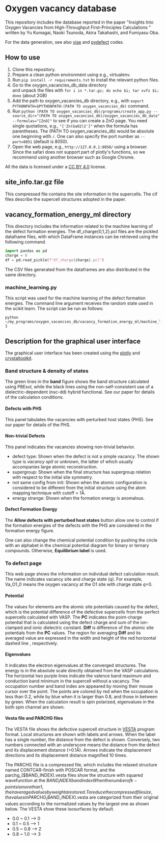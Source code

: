 # Oxygen vacancy database  
This repository includes the database reported in the paper
"Insights Into Oxygen Vacancies from High-Throughput First-Principles Calculations
" written by Yu Kumagai, Naoki Tsunoda, Akira Takahashi, and Fumiyasu Oba.

For the data generation, see also [vise](https://github.com/kumagai-group/vise) 
and [pydefect](https://github.com/kumagai-group/pydefect) codes.

## How to use  
1. Clone this repository.
2. Prepare a clean python environment using e.g., virtualenv.
3. Run `pip install -r requirements.txt` to install the relevant python files.
4. Go to the oxygen_vacancies_db_data directory  
   and unpack the files with `for i in *.tar.gz; do echo $i; tar xvfz $i; done` 
   (about 2GB)
5. Add the path to oxygen_vacancies_db directory, e.g., with `export PYTHONPATH=$PYTHONPATH:(PATH TO oxygen_vacancies_db)` command.
6. Run `python (PATH TO oxygen_vacancies_db)/programs/create_app.py --source_dir="(PATH TO oxygen_vacancies_db)/oxygen_vacancies_db_data" --formulas="[ZnO]"` 
   to see if you can create a ZnO page. You need single quotations, e.g., `"['Zn(GaO2)2']"` when the formula has parentheses.
   The (PATH TO oxygen_vacancies_db) would be absolute one beginning with `/`. 
   One can also specify the port number as `--port=8051` (default is 8050).
7. Open the web page, e.g., `http://127.0.0.1:8050/` using a browser. Since the safari does not support part of plotly's functions, 
   so we recommend using another browser such as Google Chrome.

All the data is licensed under a [CC BY 4.0](https://creativecommons.org/licenses/by/4.0/) license.

## site_info.tar.gz file
This compressed file contains the site information in the supercells.
The cif files describe the supercell structures adopted in the paper.
 
## vacancy_formation_energy_ml directory
This directory includes the information related to the machine learning of the defect formation energies.
The df_charge{0,1,2}.pcl files are the pickled dataframe files, 
with which DataFrame instances can be retrieved using the following command.

```python
import pandas as pd
charge = 0
df = pd.read_pickle(f"df_charge{charge}.pcl")
```

The CSV files generated from the dataframes are also distributed in the same directory.

### machine_learning.py
This script was used for the machine learning of the defect formation energies.
The command line argument receives the random state used in the scikit learn. 
The script can be run as follows:
```
python ~/my_programs/oxygen_vacancies_db/vacancy_formation_energy_ml/machine_learning.py 1
```

## Description for the graphical user interface 
The graphical user interface has been created using the [plotly](https://plotly.com) 
and [crystaltoolkit](https://github.com/materialsproject/crystaltoolkit).

### Band structure & density of states
The green lines in the **band** figure shows the band structure calculated using PBEsol, 
while the black lines using the non-self-consistent use of a dielectric-dependent (nsc-dd) hybrid functional.
See our paper for details of the calculation conditions.

#### Defects with PHS
This panel tabulates the vacancies with perturbed host states (PHS).
See our paper for details of the PHS.

#### Non-trivial Defects
This panel indicates the vacancies showing non-trivial behavior.

- defect type: Shown when the defect is not a simple vacancy.
  The shown type is *vacancy spit* or *unknown*, the latter of which usually accompanies large atomic reconstruction.
- supergroup: Shown when the final structure has supergroup relation with respect to the initial site symmetry.
- not same config from init: Shown when the atomic configuration is considered to 
  be different from the initial structure using the atom mapping technique with cutoff = 1Å.
- energy strange: Shown when the formation energy is anomalous.

#### Defect Formation Energy
The **Allow defects with perturbed host states** button allow one to control 
if the formation energies of the defects with the PHS are considered in the formation energy figure. 

One can also change the chemical potential condition 
by pushing the circle with an alphabet in the chemical potential diagram for binary or ternary compounds. 
Otherwise, **Equilibrium label** is used.

### To defect page
This web page shows the information on individual defect calculation result.
The name indicates vacancy site and charge state (*q*). 
For example, Va_O1_0 means the oxygen vacancy at the O1 site with charge state *q*=0.

#### Potential 
The values for elements are the atomic site potentials caused by the defect, 
which is the potential difference of the defective supercells from the perfect supercells calculated with VASP.
The **PC** indicates the point-charge potential that is calculated using the defect charge and sum of the ion-clamped and ionic dielectric constant. 
**Diff** is difference of the atomic site potentials from the **PC** values.
The region for averaging **Diff** and its averaged value are expressed in the width and height of the red horizontal dashed line , respectively.

#### Eigenvalues 
It indicates the electron eigenvalues at the converged structures.
The energy is in the absolute scale directly obtained from the VASP calculations.
The horizontal two purple lines indicate the valence band maximum and conduction band minimum in the supercell without a vacancy.
The occupation number and band index are appeared by moving their mouse cursor over the point.
The points are colored by red when the occupation is less than 0.2, 
while by blue when it is larger than 0.8, and those in between by green.
When the calculation result is spin polarized, eigenvalues in the both spin channel are shown.

#### Vesta file and PARCHG files 
The VESTA file shows the defective supercell structure in [VESTA](https://jp-minerals.org/vesta/en/) program format.
Local structures are shown with labels and arrows.
When the label has a single number, the distance from the defect is shown. 
Conversely, two numbers connected with an underscore means the distance from the defect and its displacement distance (>0.1Å).
Arrows indicate the displacement directions and its displacement distance magnified 10 times.

The PARCHG file is a compressed file, which includes the relaxed structure named CONTCAR-finish with POSCAR format,
and the parchg_($BAND_INDEX).vesta files show the structure with squared wavefunction at the $BAND_INDEX band index
When the number of k-points is more than 1, their averaged values by weight are stored.
To reduce the compressed file size, the values in PARCHG_($BAND_INDEX).vesta are categorized from their original values
according to the normalized values by the largest one as shown below. 
The VESTA show these isosurfaces by default.

- 0.0 ~ 0.1 --> 0
- 0.1 ~ 0.5 --> 1
- 0.5 ~ 0.8 --> 2
- 0.8 ~ 1.0 --> 3
